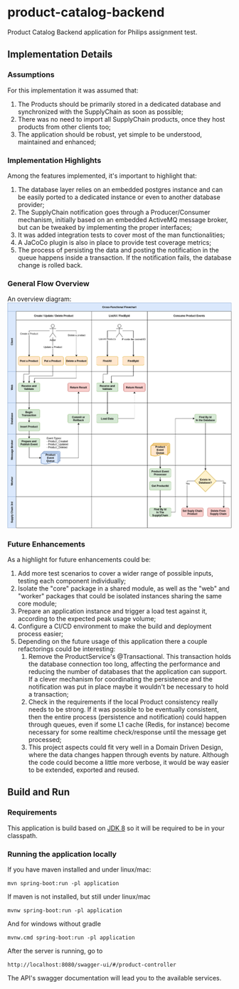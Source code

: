 # product-catalog-backend

Product Catalog Backend application for Philips assignment test.

## Implementation Details

### Assumptions
For this implementation it was assumed that:
1. The Products should be primarily stored in a dedicated database and synchronized with the SupplyChain as soon as possible;
2. There was no need to import all SupplyChain products, once they host products from other clients too; 
3. The application should be robust, yet simple to be understood, maintained and enhanced; 

### Implementation Highlights
Among the features implemented, it's important to highlight that:
1. The database layer relies on an embedded postgres instance and can be easily ported to a dedicated instance or even to another database provider; 
2. The SupplyChain notification goes through a Producer/Consumer mechanism, initially based on an embedded ActiveMQ message broker, but can be tweaked by implementing the proper interfaces; 
3. It was added integration tests to cover most of the man functionalities; 
4. A JaCoCo plugin is also in place to provide test coverage metrics;
5. The process of persisting the data and posting the notification in the queue happens inside a transaction. If the notification fails, the database change is rolled back.

### General Flow Overview
An overview diagram:
![](./images/product_catalog.drawio.png)

### Future Enhancements
As a highlight for future enhancements could be:
1. Add more test scenarios to cover a wider range of possible inputs, testing each component individually;
2. Isolate the "core" package in a shared module, as well as the "web" and "worker" packages that could be isolated instances sharing the same core module;
3. Prepare an application instance and trigger a load test against it, according to the expected peak usage volume;
4. Configure a CI/CD environment to make the build and deployment process easier;
5. Depending on the future usage of this application there a couple refactorings could be interesting:
   1. Remove the ProductService's @Transactional. This transaction holds the database connection too long, affecting the performance and reducing the number of databases that the application can support. If a clever mechanism for coordinating the persistence and the notification was put in place maybe it wouldn't be necessary to hold a transaction;
   2. Check in the requirements if the local Product consistency really needs to be strong. If it was possible to be eventually consistent, then the entire process (persistence and notification) could happen through queues, even if some L1 cache (Redis, for instance) become necessary for some realtime check/response until the message get processed;
   3. This project aspects could fit very well in a Domain Driven Design, where the data changes happen through events by nature. Although the code could become a little more verbose, it would be way easier to be extended, exported and reused.
   
## Build and Run

### Requirements

This application is build based on [JDK 8](https://www.oracle.com/br/java/technologies/javase/javase-jdk8-downloads.html) so
it will be required to be in your classpath.

### Running the application locally

If you have maven installed and under linux/mac:

    mvn spring-boot:run -pl application

If maven is not installed, but still under linux/mac

    mvnw spring-boot:run -pl application

And for windows without gradle

    mvnw.cmd spring-boot:run -pl application

After the server is running, go to

```
http://localhost:8080/swagger-ui/#/product-controller
```
The API's swagger documentation will lead you to the available services.

